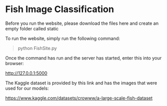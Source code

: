 # Fish Image Classification

Before you run the website, please download the files here and create an empty folder called static

To run the website, simply run the following command:

> python FishSite.py

Once the command has run and the server has started, enter this into your browser:

http://127.0.0.1:5000

The Kaggle dataset is provided by this link and has the images that were used for our models:

https://www.kaggle.com/datasets/crowww/a-large-scale-fish-dataset
